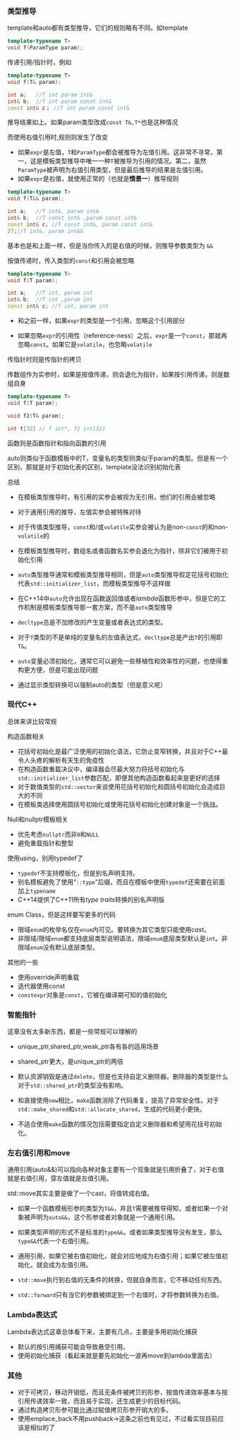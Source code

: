 ### 类型推导

template和auto都有类型推导，它们的规则略有不同。如template

```c++
template<typename T>
void f(ParamType param);
```

传递引用/指针时，例如

```c++
template<typename T>
void f(T& param);

int a;   //T int param int&
int& b;  //T int param const int&
const int& c； //T int param const int&
```

推导结果如上。如果param类型改成`const T&,T*`也是这种情况

而使用右值引用时,规则则发生了改变

- 如果`expr`是左值，`T`和`ParamType`都会被推导为左值引用。这非常不寻常，第一，这是模板类型推导中唯一一种`T`被推导为引用的情况。第二，虽然`ParamType`被声明为右值引用类型，但是最后推导的结果是左值引用。
- 如果`expr`是右值，就使用正常的（也就是**情景一**）推导规则

```C++ 
template<typename T>
void f(T&& param);

int a;   //T int&, param int&
int& b;  //T const int& ,param const int&
const int& c; //T const int&, param const int&
27;//T int&, param int&&
```

基本也是和上面一样，但是当你传入的是右值的时候，则推导参数类型为 `&&`

按值传递时，传入类型的`const`和引用会被忽略

```c++
template<typename T>
void f(T param);

int a;   //T int, param int
int& b;  //T int ,param int
const int& c; //T int, param int
```

- 和之前一样，如果`expr`的类型是一个引用，忽略这个引用部分

- 如果忽略`expr`的引用性（reference-ness）之后，`expr`是一个`const`，那就再忽略`const`。如果它是`volatile`，也忽略`volatile`

传指针时则是传指针的拷贝



传数组作为实参时，如果是按值传递，则会退化为指针，如果按引用传递，则是数组自身

```c++
template<typename T>
void f(T param);

void f2(T& param);

int t[32] // f int*, f2 int[32]

```

函数则是函数指针和指向函数的引用



auto则类似于函数模板中的T，变量名的类型则类似于param的类型。但是有一个区别，那就是对于初始化表的区别，template没法识别初始化表

总结

- 在模板类型推导时，有引用的实参会被视为无引用，他们的引用会被忽略
- 对于通用引用的推导，左值实参会被特殊对待
- 对于传值类型推导，`const`和/或`volatile`实参会被认为是non-`const`的和non-`volatile`的
- 在模板类型推导时，数组名或者函数名实参会退化为指针，除非它们被用于初始化引用

- `auto`类型推导通常和模板类型推导相同，但是`auto`类型推导假定花括号初始化代表`std::initializer_list`，而模板类型推导不这样做
- 在C++14中`auto`允许出现在函数返回值或者*lambda*函数形参中，但是它的工作机制是模板类型推导那一套方案，而不是`auto`类型推导
- `decltype`总是不加修改的产生变量或者表达式的类型。
- 对于`T`类型的不是单纯的变量名的左值表达式，`decltype`总是产出`T`的引用即`T&`。
- `auto`变量必须初始化，通常它可以避免一些移植性和效率性的问题，也使得重构更方便，但是可能出现问题
- 通过显示类型转换可以强制auto的类型（但是意义呢）





### 现代C++

总体来讲比较常规

构造函数相关

- 花括号初始化是最广泛使用的初始化语法，它防止变窄转换，并且对于C++最令人头疼的解析有天生的免疫性
- 在构造函数重载决议中，编译器会尽最大努力将括号初始化与`std::initializer_list`参数匹配，即便其他构造函数看起来是更好的选择
- 对于数值类型的`std::vector`来说使用花括号初始化和圆括号初始化会造成巨大的不同
- 在模板类选择使用圆括号初始化或使用花括号初始化创建对象是一个挑战。

Null和nullptr模板相关

- 优先考虑`nullptr`而非`0`和`NULL`
- 避免重载指针和整型

使用using，别用typedef了

- `typedef`不支持模板化，但是别名声明支持。
- 别名模板避免了使用“`::type`”后缀，而且在模板中使用`typedef`还需要在前面加上`typename`
- C++14提供了C++11所有*type traits*转换的别名声明版

enum Class，但是这样要写更多的代码

- 限域`enum`的枚举名仅在`enum`内可见。要转换为其它类型只能使用*cast*。
- 非限域/限域`enum`都支持底层类型说明语法，限域`enum`底层类型默认是`int`。非限域`enum`没有默认底层类型。

其他的一些

- 使用override声明重载
- 迭代器使用const
- `constexpr`对象是`const`，它被在编译期可知的值初始化





### 智能指针

这章没有太多新东西，都是一些常规可以理解的

- unique_ptr,shared_ptr,weak_ptr各有各的适用场景
- shared_ptr更大，是unique_ptr的两倍

- 默认资源销毁是通过`delete`，但是也支持自定义删除器。删除器的类型是什么对于`std::shared_ptr`的类型没有影响。
- 和直接使用`new`相比，`make`函数消除了代码重复，提高了异常安全性。对于`std::make_shared`和`std::allocate_shared`，生成的代码更小更快。
- 不适合使用`make`函数的情况包括需要指定自定义删除器和希望用花括号初始化。



### 左右值引用和move

通用引用(auto&&)可以指向各种对象主要有一个现象就是引用折叠了，对于右值就是右值引用，穿左值就是左值引用。

std::move其实主要是做了一个cast，将值转成右值。

- 如果一个函数模板形参的类型为`T&&`，并且`T`需要被推导得知，或者如果一个对象被声明为`auto&&`，这个形参或者对象就是一个通用引用。
- 如果类型声明的形式不是标准的`type&&`，或者如果类型推导没有发生，那么`type&&`代表一个右值引用。
- 通用引用，如果它被右值初始化，就会对应地成为右值引用；如果它被左值初始化，就会成为左值引用。

- `std::move`执行到右值的无条件的转换，但就自身而言，它不移动任何东西。
- `std::forward`只有当它的参数被绑定到一个右值时，才将参数转换为右值。



### Lambda表达式

Lambda表达式这章总体看下来，主要有几点，主要是多用初始化捕获

- 默认的按引用捕获可能会导致悬空引用。
- 使用初始化捕获（看起来就是要先初始化一波再move到lambda里面去）

### 其他

- 对于可拷贝，移动开销低，而且无条件被拷贝的形参，按值传递效率基本与按引用传递效率一致，而且易于实现，还生成更少的目标代码。
- 通过构造拷贝形参可能比通过赋值拷贝形参开销大的多。
- 使用emplace_back不用pushback->这条之前也有见过，不过看实现目前应该是相似的了
